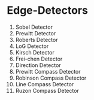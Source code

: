 # Edge-Detectors
1. Sobel Detector
2. Prewitt Detector
3. Roberts Detector
4. LoG Detector
5. Kirsch Detector
6. Frei-chen Detector
7. Direction Detector
8. Prewitt Compass Detector
9. Robinson Compass Detector
10. Line Compass Detector
11. Ruzon Compass Detector
